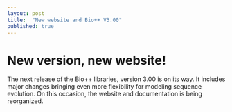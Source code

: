 ```yaml
---
layout: post
title:  "New website and Bio++ V3.00"
published: true
---
```


# New version, new website!

The next release of the Bio++ libraries, version 3.00 is on its way. It includes major changes bringing even more flexibility for modeling sequence evolution.
On this occasion, the website and documentation is being reorganized.

